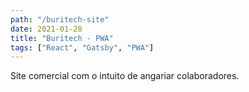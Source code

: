 ```yaml
---
path: "/buritech-site"
date: 2021-01-28
title: "Buritech - PWA"
tags: ["React", "Gatsby", "PWA"]
---
```


Site comercial com
o intuito de angariar 
colaboradores.

